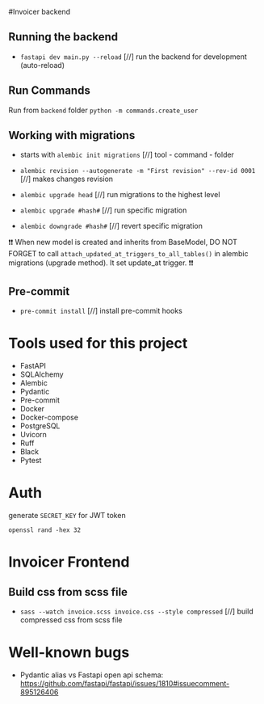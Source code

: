 #Invoicer backend

## Running the backend
- `fastapi dev main.py --reload` [//] run the backend for development (auto-reload)

## Run Commands
Run from `backend` folder
``` python -m commands.create_user ```

## Working with migrations
- starts with `alembic init migrations` [//] tool - command - folder

- `alembic revision --autogenerate -m "First revision" --rev-id 0001` [//] makes changes revision
- `alembic upgrade head` [//] run migrations to the highest level
- `alembic upgrade #hash#` [//] run specific migration
- `alembic downgrade #hash#` [//] revert specific migration

❗❗ When new model is created and inherits from BaseModel, DO NOT FORGET to call `attach_updated_at_triggers_to_all_tables()` in alembic migrations (upgrade method). It set update_at trigger. ❗❗

## Pre-commit
- `pre-commit install` [//] install pre-commit hooks

# Tools used for this project
- FastAPI
- SQLAlchemy
- Alembic
- Pydantic
- Pre-commit
- Docker
- Docker-compose
- PostgreSQL
- Uvicorn
- Ruff
- Black
- Pytest

# Auth
generate `SECRET_KEY` for JWT token
```
openssl rand -hex 32
```

# Invoicer Frontend

## Build css from scss file
- `sass --watch invoice.scss invoice.css --style compressed` [//] build compressed css from scss file


# Well-known bugs
- Pydantic alias vs Fastapi open api schema: https://github.com/fastapi/fastapi/issues/1810#issuecomment-895126406
